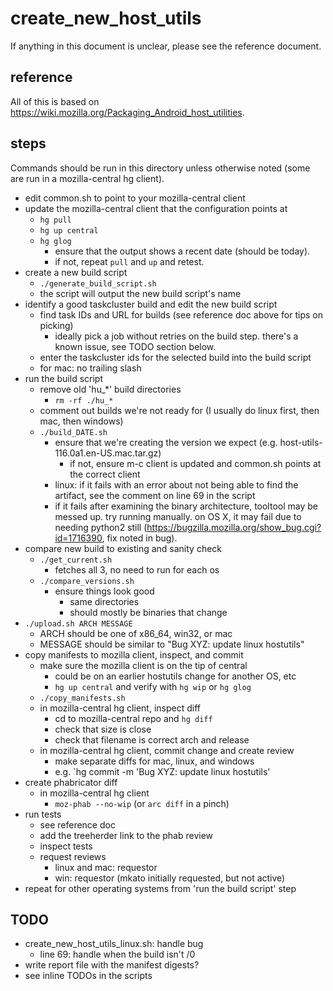 # create_new_host_utils

If anything in this document is unclear, please see the reference document.

## reference

All of this is based on https://wiki.mozilla.org/Packaging_Android_host_utilities.

## steps

Commands should be run in this directory unless otherwise noted (some are run in a mozilla-central hg client).

- edit common.sh to point to your mozilla-central client
- update the mozilla-central client that the configuration points at
  - `hg pull`
  - `hg up central`
  - `hg glog`
    - ensure that the output shows a recent date (should be today).
    - if not, repeat `pull` and `up` and retest.
- create a new build script
  - `./generate_build_script.sh`
  - the script will output the new build script's name
- identify a good taskcluster build and edit the new build script
  - find task IDs and URL for builds (see reference doc above for tips on picking)
    - ideally pick a job without retries on the build step. there's a known issue, see TODO section below.
  - enter the taskcluster ids for the selected build into the build script
  - for mac: no trailing slash
- run the build script
  - remove old 'hu_*' build directories
    - `rm -rf ./hu_*`
  - comment out builds we're not ready for (I usually do linux first, then mac, then windows)
  - `./build_DATE.sh`
    - ensure that we're creating the version we expect (e.g. host-utils-116.0a1.en-US.mac.tar.gz)
      - if not, ensure m-c client is updated and common.sh points at the correct client
    - linux: if it fails with an error about not being able to find the artifact, see the comment on line 69 in the script
    - if it fails after examining the binary architecture, tooltool may be messed up. try running manually. on OS X, it may fail due to needing python2 still (https://bugzilla.mozilla.org/show_bug.cgi?id=1716390, fix noted in bug).
- compare new build to existing and sanity check
  - `./get_current.sh`
    - fetches all 3, no need to run for each os
  - `./compare_versions.sh`
    - ensure things look good
      - same directories
      - should mostly be binaries that change
- `./upload.sh ARCH MESSAGE`
  - ARCH should be one of x86_64, win32, or mac
  - MESSAGE should be similar to "Bug XYZ: update linux hostutils"
- copy manifests to mozilla client, inspect, and commit
  - make sure the mozilla client is on the tip of central
    - could be on an earlier hostutils change for another OS, etc
    - `hg up central` and verify with `hg wip` or `hg glog`
  - `./copy_manifests.sh`
  - in mozilla-central hg client, inspect diff
    - cd to mozilla-central repo and `hg diff`
    - check that size is close
    - check that filename is correct arch and release
  - in mozilla-central hg client, commit change and create review
    - make separate diffs for mac, linux, and windows
    - e.g. `hg commit -m 'Bug XYZ: update linux hostutils'
- create phabricator diff
  - in mozilla-central hg client
    - `moz-phab --no-wip` (or `arc diff` in a pinch)
- run tests
  - see reference doc
  - add the treeherder link to the phab review
  - inspect tests
  - request reviews
    - linux and mac: requestor
    - win: requestor (mkato initially requested, but not active)
- repeat for other operating systems from 'run the build script' step

## TODO

- create_new_host_utils_linux.sh: handle bug
  - line 69: handle when the build isn't /0
- write report file with the manifest digests?
- see inline TODOs in the scripts
